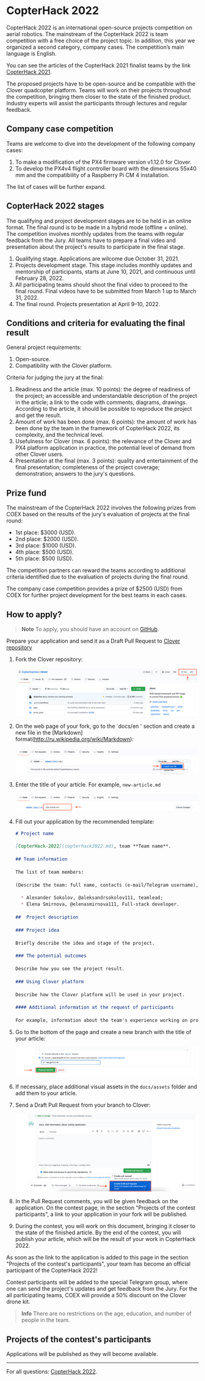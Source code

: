 # CopterHack 2022

CopterHack 2022 is an international open-source projects competition on aerial robotics. The mainstream of the CopterHack 2022 is team competition with a free choice of the project topic. In addition, this year we organized a second category, company cases. The competition’s main language is English.

You can see the articles of the CopterHack 2021 finalist teams by the link [CopterHack 2021](copterhack2021.md).

The proposed projects have to be open-source and be compatible with the Clover quadcopter platform. Teams will work on their projects throughout the competition, bringing them closer to the state of the finished product. Industry experts will assist the participants through lectures and regular feedback.

## Company case competition

Teams are welcome to dive into the development of the following company cases:

1. To make a modification of the PX4 firmware version v1.12.0 for Clover.
2. To develop the PX4v4 flight controller board with the dimensions 55x40 mm and the compatibility of a Raspberry Pi CM 4 installation.

The list of cases will be further expand.

## CopterHack 2022 stages

The qualifying and project development stages are to be held in an online format. The final round is to be made in a hybrid mode (offline + online). The competition involves monthly updates from the teams with regular feedback from the Jury. All teams have to prepare a final video and presentation about the project's results to participate in the final stage.

1. Qualifying stage. Applications are wilcome due October 31, 2021.
2. Projects development stage. This stage includes monthly updates and mentorship of participants, starts at June 10, 2021, and continuous until February 28, 2022.
3. All participating teams should shoot the final video to proceed to the final round. Final videos have to be submitted from March 1 up to March 31, 2022.
4. The final round. Projects presentation at April 9–10, 2022.

## Conditions and criteria for evaluating the final result

General project requirements:

1. Open-source.
2. Compatibility with the Clover platform.

Criteria for judging the jury at the final:

1. Readiness and the article (max. 10 points): the degree of readiness of the project; an accessible and understandable description of the project in the article; a link to the code with comments, diagrams, drawings. According to the article, it should be possible to reproduce the project and get the result.
2. Amount of work has been done (max. 6 points): the amount of work has been done by the team in the framework of CopterHack 2022, its complexity, and the technical level.
3. Usefulness for Clover (max. 6 points): the relevance of the Clover and PX4 platform application in practice, the potential level of demand from other Clover users.
4. Presentation at the final (max. 3 points): quality and entertainment of the final presentation; completeness of the project coverage; demonstration; answers to the jury's questions.

## Prize fund

The mainstream of the CopterHack 2022 involves the following prizes from COEX based on the results of the jury's evaluation of projects at the final round:

* 1st place: $3000 (USD).
* 2nd place: $2000 (USD).
* 3rd place: $1000 (USD).
* 4th place: $500 (USD).
* 5th place: $500 (USD).

The competition partners can reward the teams according to additional criteria identified due to the evaluation of projects during the final round.

The company case competition provides a prize of $2500 (USD) from COEX for further project development for the best teams in each cases.

## How to apply?

> **Note** To apply, you should have an account on [GitHub](https://github.com).

Prepare your application and send it as a Draft Pull Request to [Clover repository](https://github.com/CopterExpress/clover)

1. Fork the Clover repository:

    <img src="../assets/github_application/github-fork.png" alt="GitHub Fork">

2. On the web page of your fork, go to the `docs/en ' section and create a new file in the [Markdown] format(http://ru.wikipedia.org/wiki/Markdown):

    <img src="../assets/github_application/create_new_file.png" alt="GitHub Create New File">

3. Enter the title of your article. For example, `new-article.md`

    <img src="../assets/github_application/new_article.png" alt="GitHub New Article">

4. Fill out your application by the recommended template:

    ```markdown
    # Project name

    [CopterHack-2022](copterhack2022.md), team **Team name**.
    
    ## Team information

   The list of team members: 
    
    (Describe the team: full name, contacts (e-mail/Telegram username), role in the team).

      * Alexander Sokolov, @aleksandrsokolov111, teamlead;
      * Elena Smirnova, @elenasmirnova111, Full-stack developer.

    ##  Project description

    ### Project idea

    Briefly describe the idea and stage of the project.

    ### The potential outcomes

    Describe how you see the project result.

    ### Using Clover platform

    Describe how the Clover platform will be used in your project.
   
    #### Additional information at the request of participants

    For example, information about the team's experience working on projects, attach a link to articles, videos.
    ```

5. Go to the bottom of the page and create a new branch with the title of your article:

    <img src="../assets/github_application/propose_new_file.png" alt="GitHub Propose New File">

6. If necessary, place additional visual assets in the `docs/assets` folder and add them to your article.

7. Send a Draft Pull Request from your branch to Clover:

    <img src="../assets/github_application/github-pull-request-create.png" alt="GitHub Create Pull">

8. In the Pull Request comments, you will be given feedback on the application. On the contest page, in the section "Projects of the contest participants", a link to your application in your fork will be published.

9. During the contest, you will work on this document, bringing it closer to the state of the finished article. By the end of the contest, you will publish your article, which will be the result of your work in CopterHack 2022.

As soon as the link to the application is added to this page in the section "Projects of the contest's participants", your team has become an official participant of the CopterHack 2022!

Contest participants will be added to the special Telegram group, where one can send the project's updates and get feedback from the Jury. For the all participating teams, COEX will provide a 50% discount on the Clover drone kit.

> **Info** There are no restrictions on the age, education, and number of people in the team.

## Projects of the contest's participants

Applications will be published as they will become available.

---

For all questions: [CopterHack 2022](https://t.me/CopterHack).
